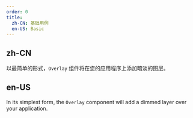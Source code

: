 ```yaml
---
order: 0
title:
  zh-CN: 基础用例
  en-US: Basic
---
```


## zh-CN

以最简单的形式，`Overlay` 组件将在您的应用程序上添加暗淡的图层。

## en-US

In its simplest form, the `Overlay` component will add a dimmed layer over your application.
